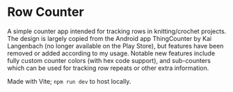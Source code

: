 # Row Counter

A simple counter app intended for tracking rows in knitting/crochet projects. The design is largely copied from the Android app ThingCounter by Kai Langenbach (no longer available on the Play Store), but features have been removed or added according to my usage. Notable new features include fully custom counter colors (with hex code support), and sub-counters which can be used for tracking row repeats or other extra information.

Made with Vite; `npm run dev` to host locally.
